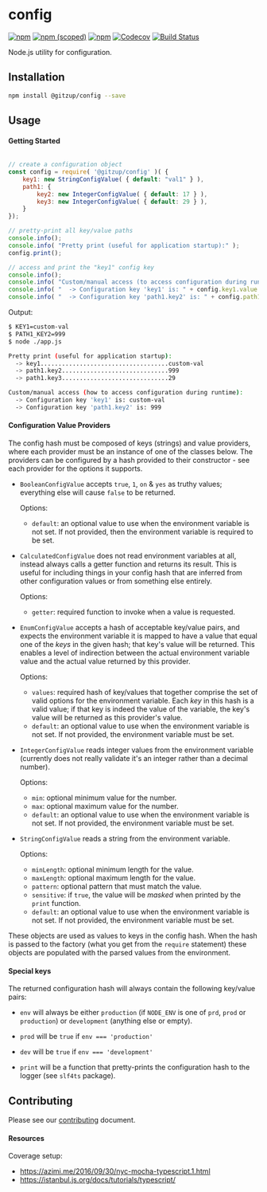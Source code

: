 # config

[![npm](https://img.shields.io/npm/dt/@gitzup/config.svg)](https://www.npmjs.com/package/@gitzup/config)
[![npm (scoped)](https://img.shields.io/npm/v/@gitzup/config.svg)](https://www.npmjs.com/package/@gitzup/config)
[![npm](https://img.shields.io/npm/l/@gitzup/config.svg)](LICENSE)
[![Codecov](https://img.shields.io/codecov/c/github/gitzup/config.svg)](https://codecov.io/gh/gitzup/config)
[![Build Status](https://travis-ci.com/gitzup/config.svg?branch=master)](https://travis-ci.com/gitzup/config)

Node.js utility for configuration.

## Installation 

```sh
npm install @gitzup/config --save
```

## Usage

#### Getting Started

```javascript

// create a configuration object
const config = require( '@gitzup/config' )( {
    key1: new StringConfigValue( { default: "val1" } ),
    path1: {
        key2: new IntegerConfigValue( { default: 17 } ),
        key3: new IntegerConfigValue( { default: 29 } ),
    }
});

// pretty-print all key/value paths
console.info(); 
console.info( "Pretty print (useful for application startup):" ); 
config.print();

// access and print the "key1" config key
console.info(); 
console.info( "Custom/manual access (to access configuration during runtime):" ); 
console.info( "  -> Configuration key 'key1' is: " + config.key1.value );
console.info( "  -> Configuration key 'path1.key2' is: " + config.path1.key2.value );
```

Output:

```sh
$ KEY1=custom-val
$ PATH1_KEY2=999
$ node ./app.js

Pretty print (useful for application startup):
  -> key1....................................custom-val 
  -> path1.key2..............................999 
  -> path1.key3..............................29 

Custom/manual access (how to access configuration during runtime):
  -> Configuration key 'key1' is: custom-val 
  -> Configuration key 'path1.key2' is: 999 
```

#### Configuration Value Providers

The config hash must be composed of keys (strings) and value providers, where each provider must be an instance of one of the classes below. The providers can be configured by a hash provided to their constructor - see each provider for the options it supports. 

* `BooleanConfigValue` accepts `true`, `1`, `on` & `yes` as truthy values; everything else will cause `false` to be returned.

  Options:
  - `default`: an optional value to use when the environment variable is not set. If not provided, then the environment variable is required to be set. 

* `CalculatedConfigValue` does not read environment variables at all, instead always calls a getter function and returns its result. This is useful for including things in your config hash that are inferred from other configuration values or from something else entirely.

  Options:
  - `getter`: required function to invoke when a value is requested.

* `EnumConfigValue` accepts a hash of acceptable key/value pairs, and expects the environment variable it is mapped to have a value that equal one of the _keys_ in the given hash; that key's value will be returned. This enables a level of indirection between the actual environment variable value and the actual value returned by this provider.

  Options:
  - `values`: required hash of key/values that together comprise the set of valid options for the environment variable. Each *key* in this hash is a valid value; if that key is indeed the value of the variable, the key's value will be returned as this provider's value.
  - `default`: an optional value to use when the environment variable is not set. If not provided, the environment variable must be set.

* `IntegerConfigValue` reads integer values from the environment variable (currently does not really validate it's an integer rather than a decimal number).

  Options:
  - `min`: optional minimum value for the number.
  - `max`: optional maximum value for the number.
  - `default`: an optional value to use when the environment variable is not set. If not provided, the environment variable must be set.

* `StringConfigValue` reads a string from the environment variable.

  Options:
  - `minLength`: optional minimum length for the value.
  - `maxLength`: optional maximum length for the value.
  - `pattern`: optional pattern that must match the value.
  - `sensitive`: if `true`, the value will be _masked_ when printed by the `print` function.
  - `default`: an optional value to use when the environment variable is not set. If not provided, the environment variable must be set.

These objects are used as values to keys in the config hash. When the hash is passed to the factory (what you get from the `require` statement) these objects are populated with the parsed values from the environment.

#### Special keys

The returned configuration hash will always contain the following key/value pairs:

- `env` will always be either `production` (if `NODE_ENV` is one of `prd`, `prod` or `production`) or `development` (anything else or empty).

- `prod` will be `true` if `env === 'production'`
 
- `dev` will be `true` if `env === 'development'`
 
- `print` will be a function that pretty-prints the configuration hash to the logger (see `slf4ts` package).

## Contributing

Please see our [contributing](./CONTRIBUTING.md) document.

#### Resources

Coverage setup:
- https://azimi.me/2016/09/30/nyc-mocha-typescript.1.html
- https://istanbul.js.org/docs/tutorials/typescript/
